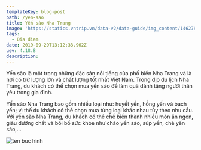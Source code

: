 ```yaml
---
templateKey: blog-post
path: /yen-sao
title: Yến sào Nha Trang
image: 'https://statics.vntrip.vn/data-v2/data-guide/img_content/1462783884_h%C3%ACnh2.jpg' 
tags:
  - Dia diem
date: 2019-09-29T13:12:33.962Z
uev: 4.18.8
description: 
---
```


Yến sào là một trong những đặc sản nổi tiếng của phố biển Nha Trang và là nơi có trữ lượng lớn và chất lượng tốt nhất Việt Nam. Trong dịp du lịch Nha Trang, du khách có thể chọn mua yến sào để làm quà dành tặng người thân yêu trong gia đình.


Yến sào Nha Trang bao gồm nhiều loại như: huyết yến, hồng yến và bạch yến; vì thế du khách có thể chọn mua từng loại khác nhau tùy theo nhu cầu. Với yến sào Nha Trang, du khách có thể chế biến thành nhiều món ăn ngon, giàu dưỡng chất và bồi bổ sức khỏe như cháo yến sào, súp yến, chè yến sào,…

![ten buc hinh](https://huongquefood.vn/wp-content/uploads/2019/05/cach-chung-to-yen-cho-be-1.jpg "ten buc hinh")






